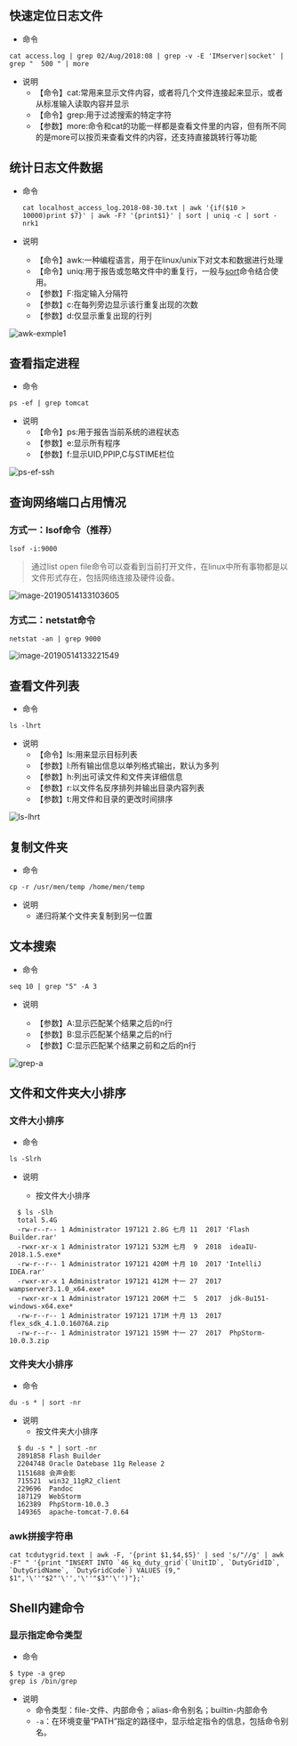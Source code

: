 ## 快速定位日志文件

- 命令

```shell
cat access.log | grep 02/Aug/2018:08 | grep -v -E 'IMserver|socket' | grep "  500 " | more
```

- 说明
  - 【命令】cat:常用来显示文件内容，或者将几个文件连接起来显示，或者从标准输入读取内容并显示
  - 【命令】grep:用于过滤搜索的特定字符
  - 【参数】more:命令和cat的功能一样都是查看文件里的内容，但有所不同的是more可以按页来查看文件的内容，还支持直接跳转行等功能

## 统计日志文件数据

- 命令

  ```shell
  cat localhost_access_log.2018-08-30.txt | awk '{if($10 > 10000)print $7}' | awk -F? '{print$1}' | sort | uniq -c | sort -nrk1
  ```

- 说明

  - 【命令】awk:一种编程语言，用于在linux/unix下对文本和数据进行处理
  - 【命令】uniq:用于报告或忽略文件中的重复行，一般与[sort](http://man.linuxde.net/sort)命令结合使用。
  - 【参数】F:指定输入分隔符
  - 【参数】c:在每列旁边显示该行重复出现的次数
  - 【参数】d:仅显示重复出现的行列

![awk-exmple1](./assets/awk-exmple1.png)

## 查看指定进程

- 命令

```shell
ps -ef | grep tomcat
```

- 说明
  - 【命令】ps:用于报告当前系统的进程状态
  - 【参数】e:显示所有程序
  - 【参数】f:显示UID,PPIP,C与STIME栏位

![ps-ef-ssh](./assets/ps-ef-ssh.png)

## 查询网络端口占用情况

### 方式一：lsof命令（推荐）

```shell
lsof -i:9000
```

> 通过list open file命令可以查看到当前打开文件，在linux中所有事物都是以文件形式存在，包括网络连接及硬件设备。

![image-20190514133103605](./assets/image-20190514133103605.png)

### 方式二：netstat命令

```shell
netstat -an | grep 9000
```

![image-20190514133221549](./assets/image-20190514133221549.png)

## 查看文件列表

- 命令

```shell
ls -lhrt
```

- 说明
  - 【命令】ls:用来显示目标列表
  - 【参数】l:所有输出信息以单列格式输出，默认为多列
  - 【参数】h:列出可读文件和文件夹详细信息
  - 【参数】r:以文件名反序排列并输出目录内容列表
  - 【参数】t:用文件和目录的更改时间排序

![ls-lhrt](./assets/ls-lhrt.png)

## 复制文件夹

- 命令

```shell
cp -r /usr/men/temp /home/men/temp
```

- 说明
  - 递归将某个文件夹复制到另一位置

## 文本搜索

- 命令

```shell
seq 10 | grep "5" -A 3
```

- 说明

  - 【参数】A:显示匹配某个结果之后的n行
  - 【参数】B:显示匹配某个结果之后的n行
  - 【参数】C:显示匹配某个结果之前和之后的n行

![grep-a](./assets/grep-a.png)

## 文件和文件夹大小排序

### 文件大小排序

- 命令

```shell
ls -Slrh
```

- 说明

  - 按文件大小排序

```shell
  $ ls -Slh
  total 5.4G
  -rw-r--r-- 1 Administrator 197121 2.8G 七月 11  2017 'Flash Builder.rar'
  -rwxr-xr-x 1 Administrator 197121 532M 七月  9  2018  ideaIU-2018.1.5.exe*
  -rw-r--r-- 1 Administrator 197121 420M 十月 10  2017 'IntelliJ IDEA.rar'
  -rwxr-xr-x 1 Administrator 197121 412M 十一 27  2017  wampserver3.1.0_x64.exe*
  -rwxr-xr-x 1 Administrator 197121 206M 十二  5  2017  jdk-8u151-windows-x64.exe*
  -rw-r--r-- 1 Administrator 197121 171M 十月 13  2017  flex_sdk_4.1.0.16076A.zip
  -rw-r--r-- 1 Administrator 197121 159M 十一 27  2017  PhpStorm-10.0.3.zip
```

### 文件夹大小排序

- 命令

```shell
du -s * | sort -nr
```

- 说明
  - 按文件夹大小排序

```shell
  $ du -s * | sort -nr
  2891858 Flash Builder
  2204748 Oracle Datebase 11g Release 2
  1151688 会声会影
  715521  win32_11gR2_client
  229696  Pandoc
  187129  WebStorm
  162389  PhpStorm-10.0.3
  149365  apache-tomcat-7.0.64
```

### awk拼接字符串

```shell
cat tcdutygrid.text | awk -F, '{print $1,$4,$5}' | sed 's/"//g' | awk -F" " '{print "INSERT INTO `46_kq_duty_grid`(`UnitID`, `DutyGridID`, `DutyGridName`, `DutyGridCode`) VALUES (9," $1",'\''"$2"'\'','\''"$3"'\'')"};'
```

## Shell内建命令

### 显示指定命令类型

- 命令

```shell
$ type -a grep
grep is /bin/grep
```

- 说明
  - 命令类型：file-文件、内部命令；alias-命令别名；builtin-内部命令
  - `-a`：在环境变量“PATH”指定的路径中，显示给定指令的信息，包括命令别名。

